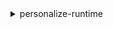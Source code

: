 <details>

<summary>
personalize-runtime
</summary>

- <details><summary>get-personalized-ranking</summary>

  * --campaign-arn
  * --input-list
  * --user-id
  * --context
  * --filter-arn
  * --filter-values
  * --cli-input-json
  * --cli-input-yaml
  * --generate-cli-skeleton


- <details><summary>get-recommendations</summary>

  * --campaign-arn
  * --item-id
  * --user-id
  * --num-results
  * --context
  * --filter-arn
  * --filter-values
  * --cli-input-json
  * --cli-input-yaml
  * --generate-cli-skeleton


- <details><summary>help</summary>

  * 


</details>


